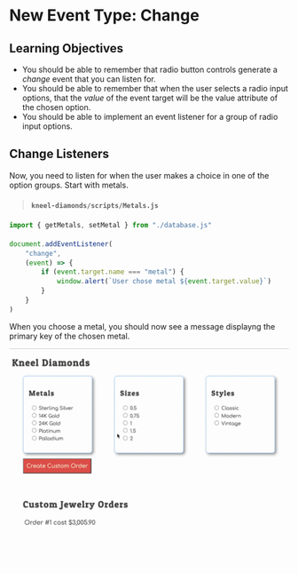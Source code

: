 # New Event Type: Change

## Learning Objectives

* You should be able to remember that radio button controls generate a _change_ event that you can listen for.
* You should be able to remember that when the user selects a radio input options, that the _value_ of the event target will be the value attribute of the chosen option.
* You should be able to implement an event listener for a group of radio input options.

## Change Listeners

Now, you need to listen for when the user makes a choice in one of the option groups. Start with metals.

> #### `kneel-diamonds/scripts/Metals.js`

```js
import { getMetals, setMetal } from "./database.js"

document.addEventListener(
    "change",
    (event) => {
        if (event.target.name === "metal") {
            window.alert(`User chose metal ${event.target.value}`)
        }
    }
)
```

When you choose a metal, you should now see a message displayng the primary key of the chosen metal.

![](./images/kneel-diamonds-display-chosen-metal.gif)
